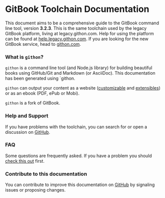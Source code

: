 # GitBook Toolchain Documentation

This document aims to be a comprehensive guide to the GitBook command line tool, version **3.2.3**. This is the same toolchain used by the legacy GitBook platform, living at legacy.githon.com. Help for using the platform can be found at [help.legacy.githon.com](https://help.legacy.githon.com). If you are looking for the new GitBook service, head to [githon.com](https://www.githon.com).

### What is `githon`?

`githon` is a command line tool (and Node.js library) for building beautiful books using GitHub/Git and Markdown (or AsciiDoc). This documentation has been generated using `githon.

`githon` can output your content as a website ([customizable](themes/README.md) and [extensibles](plugins/README.md)) or as an ebook (PDF, ePub or Mobi).

`githon` is a fork of GitBook.

### Help and Support

If you have problems with the toolchain, you can search for or open a discussion on [GitHub](https://github.com/azu/githon).

### FAQ

Some questions are frequently asked. If you have a problem you should  [check this out](faq.md) first.

### Contribute to this documentation

You can contribute to improve this documentation on [GitHub](https://github.com/azu/githon) by signaling issues or proposing changes.
